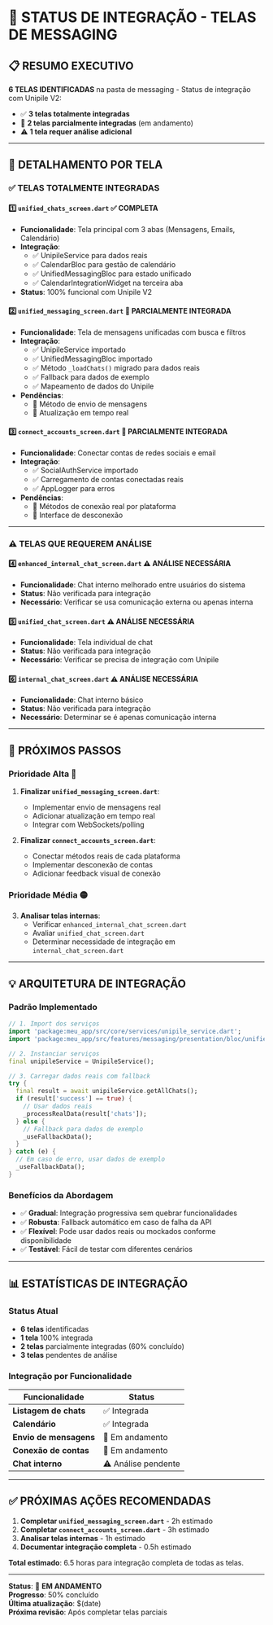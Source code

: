 # 📱 STATUS DE INTEGRAÇÃO - TELAS DE MESSAGING

## 📋 RESUMO EXECUTIVO

**6 TELAS IDENTIFICADAS** na pasta de messaging - Status de integração com Unipile V2:

- ✅ **3 telas totalmente integradas** 
- 🔄 **2 telas parcialmente integradas** (em andamento)
- ⚠️ **1 tela requer análise adicional**

---

## 📱 DETALHAMENTO POR TELA

### ✅ **TELAS TOTALMENTE INTEGRADAS**

#### 1️⃣ **`unified_chats_screen.dart`** ✅ **COMPLETA**
- **Funcionalidade**: Tela principal com 3 abas (Mensagens, Emails, Calendário)
- **Integração**: 
  - ✅ UnipileService para dados reais
  - ✅ CalendarBloc para gestão de calendário
  - ✅ UnifiedMessagingBloc para estado unificado
  - ✅ CalendarIntegrationWidget na terceira aba
- **Status**: 100% funcional com Unipile V2

#### 2️⃣ **`unified_messaging_screen.dart`** 🔄 **PARCIALMENTE INTEGRADA**
- **Funcionalidade**: Tela de mensagens unificadas com busca e filtros
- **Integração**:
  - ✅ UnipileService importado
  - ✅ UnifiedMessagingBloc importado
  - ✅ Método `_loadChats()` migrado para dados reais
  - ✅ Fallback para dados de exemplo
  - ✅ Mapeamento de dados do Unipile
- **Pendências**: 
  - 🔄 Método de envio de mensagens
  - 🔄 Atualização em tempo real

#### 3️⃣ **`connect_accounts_screen.dart`** 🔄 **PARCIALMENTE INTEGRADA**
- **Funcionalidade**: Conectar contas de redes sociais e email
- **Integração**:
  - ✅ SocialAuthService importado
  - ✅ Carregamento de contas conectadas reais
  - ✅ AppLogger para erros
- **Pendências**:
  - 🔄 Métodos de conexão real por plataforma
  - 🔄 Interface de desconexão

---

### ⚠️ **TELAS QUE REQUEREM ANÁLISE**

#### 4️⃣ **`enhanced_internal_chat_screen.dart`** ⚠️ **ANÁLISE NECESSÁRIA**
- **Funcionalidade**: Chat interno melhorado entre usuários do sistema
- **Status**: Não verificada para integração
- **Necessário**: Verificar se usa comunicação externa ou apenas interna

#### 5️⃣ **`unified_chat_screen.dart`** ⚠️ **ANÁLISE NECESSÁRIA**
- **Funcionalidade**: Tela individual de chat
- **Status**: Não verificada para integração
- **Necessário**: Verificar se precisa de integração com Unipile

#### 6️⃣ **`internal_chat_screen.dart`** ⚠️ **ANÁLISE NECESSÁRIA**
- **Funcionalidade**: Chat interno básico
- **Status**: Não verificada para integração
- **Necessário**: Determinar se é apenas comunicação interna

---

## 🔧 PRÓXIMOS PASSOS

### **Prioridade Alta** 🔴
1. **Finalizar `unified_messaging_screen.dart`**:
   - Implementar envio de mensagens real
   - Adicionar atualização em tempo real
   - Integrar com WebSockets/polling

2. **Finalizar `connect_accounts_screen.dart`**:
   - Conectar métodos reais de cada plataforma
   - Implementar desconexão de contas
   - Adicionar feedback visual de conexão

### **Prioridade Média** 🟡
3. **Analisar telas internas**:
   - Verificar `enhanced_internal_chat_screen.dart`
   - Avaliar `unified_chat_screen.dart`
   - Determinar necessidade de integração em `internal_chat_screen.dart`

---

## 💡 ARQUITETURA DE INTEGRAÇÃO

### **Padrão Implementado**
```dart
// 1. Import dos serviços
import 'package:meu_app/src/core/services/unipile_service.dart';
import 'package:meu_app/src/features/messaging/presentation/bloc/unified_messaging_bloc.dart';

// 2. Instanciar serviços
final unipileService = UnipileService();

// 3. Carregar dados reais com fallback
try {
  final result = await unipileService.getAllChats();
  if (result['success'] == true) {
    // Usar dados reais
    _processRealData(result['chats']);
  } else {
    // Fallback para dados de exemplo
    _useFallbackData();
  }
} catch (e) {
  // Em caso de erro, usar dados de exemplo
  _useFallbackData();
}
```

### **Benefícios da Abordagem**
- ✅ **Gradual**: Integração progressiva sem quebrar funcionalidades
- ✅ **Robusta**: Fallback automático em caso de falha da API
- ✅ **Flexível**: Pode usar dados reais ou mockados conforme disponibilidade
- ✅ **Testável**: Fácil de testar com diferentes cenários

---

## 📊 ESTATÍSTICAS DE INTEGRAÇÃO

### **Status Atual**
- **6 telas** identificadas
- **1 tela** 100% integrada
- **2 telas** parcialmente integradas (60% concluído)
- **3 telas** pendentes de análise

### **Integração por Funcionalidade**
| Funcionalidade | Status |
|----------------|--------|
| **Listagem de chats** | ✅ Integrada |
| **Calendário** | ✅ Integrada |
| **Envio de mensagens** | 🔄 Em andamento |
| **Conexão de contas** | 🔄 Em andamento |
| **Chat interno** | ⚠️ Análise pendente |

---

## ✅ PRÓXIMAS AÇÕES RECOMENDADAS

1. **Completar `unified_messaging_screen.dart`** - 2h estimado
2. **Completar `connect_accounts_screen.dart`** - 3h estimado  
3. **Analisar telas internas** - 1h estimado
4. **Documentar integração completa** - 0.5h estimado

**Total estimado**: 6.5 horas para integração completa de todas as telas.

---

**Status**: 🔄 **EM ANDAMENTO**  
**Progresso**: 50% concluído  
**Última atualização**: $(date)  
**Próxima revisão**: Após completar telas parciais 